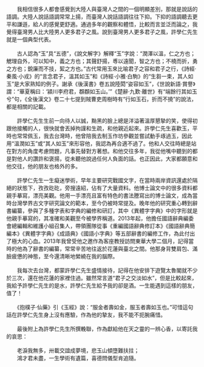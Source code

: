 <!--懷念溫潤如玉的許學仁先生--!>

　　我相信很多人都會感覺到大陸人與臺灣人之間的一個明顯差別，那就是說話的語調。大陸人說話語調常常上揚，而臺灣人說話語調往往下抑。下抑的語調聽去更平和謙遜，給人的感覺更舒適。通過多年的觀察和體悟，比較而言並泛而論之，我覺得臺灣男人比大陸男人更多君子之風。說到臺灣男人更多君子之風，許學仁先生就是一個典型代表。<br><br>
  
　　古人認為“玉”具“五德”，《說文解字》解釋“玉”字說：“潤澤以溫，仁之方也；䚡理自外，可以知中，義之方也；其聲舒揚，尃以遠聞，智之方也；不橈而折，勇之方也；銳廉而不技，絜之方也。”古代常用玉來比喻君子之容和君子之行，《詩經·秦風·小戎》的“言念君子，溫其如玉”和《詩經·小雅·白駒》的“生芻一束，其人如玉”是大家熟知的例子。謝承《後漢書》卷五說陸閎“姿容如玉”，《世說新語·賞譽》謂：“華夏稱曰：‘潁川李府君，頵頵如玉山。’”《楚辭·九歎·離世》有“端餘行其如玉兮”句，《全後漢文》卷二十七提到賊曹吏周樹時有“行如玉石，折而不撓”的說法，都是相關的記載。<br><br>
  
　　許學仁先生生前一向待人以誠，黝黑的臉上總是洋溢著溫厚懇摯的笑，使得初跟他接觸的人，很快就會丟掉拘謹和生疏，和他親近起來。許學仁先生喜歡玉，平時也常常佩玉，我去台灣時，他曾陪我去制玉作坊參觀並嘗試動手琢過玉，因此用“溫潤如玉”或“其人如玉”來形容他，我認為再合適不過了。他和人交往時總是站在對方的角度考慮問題，凡事先替對方著想。和他交往多年，我從他嘴中聽到的都是對他人的讚許和褒揚，從未聽他說過任何人負面的話。也正因此，大家都願意和他交往，他的朋友也格外的多。<br><br>
  
　　許學仁先生一生癡迷學術，早年主要研究戰國文字，在當時兩岸資訊還處於隔絕的狀態下，孜孜矻矻，旁搜遠紹，佔有了大量資料。他博士論文中的很多資料都親手摹寫，漂亮美觀。他用一手漂亮且富有特色的書法謄寫出的博士論文，成為當時台灣學界古文字研究論文的範本，至今仍被時常提及。晚年他的研究重心轉到辭書編纂，參與了多種字表和字典的編修和研訂，其中《異體字字典》中的字形就是他親手摹寫的，其准確和美觀至今被學界稱道。2013年起，他擔任國語辭典編委會總編輯和維護小組召集人，帶領團隊從事《重編國語辭典修訂本》《國語辭典簡編本》《異體字字典》《成語典》《國語小字典》等五部辭書的編修工作，為此付出了極大的心血。2013年我曾受他之邀作為客座教授訪問東華大學二個月，記得當時的他為了辭書的編纂，常常辛苦地往返於花蓮與臺北之間。他那身背雙肩包、滿臉疲憊的神態，至今還清晰地縈繞在我的腦際。<br><br>
  
　　我每次去台灣，都蒙許學仁先生盛情接待，記得在他安排下遊覽太魯閣就不少於三次，還在他花蓮的家裡住過。雖然常言道“君子之交淡如水”，但是比較起來，我給予許學仁先生的是水，許學仁先生給予我的卻是酒。一生能遇到這樣的朋友，值了！<br><br>
  
　　《抱樸子·仙藥》引《玉經》說：“服金者壽如金，服玉者壽如玉也。”可惜這句話在許學仁先生身上沒有應驗，作為他的摯友，我不能不扼腕痛惜。<br><br>
  
　　最後附上為許學仁先生所撰輓聯，作為獻給他在天之靈的一辨心香，以寄託我的哀思：<br><br>

　　老淚我無多，卅載交誼成夢境，悲玉山傾墮難扶拄；<br>
　　鴻才君未盡，一生學術有遺篇，喜德問儀型肯追隨。

